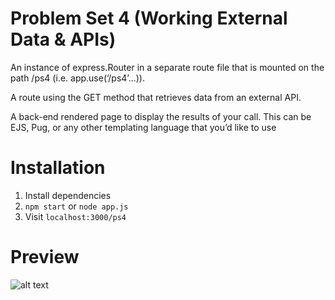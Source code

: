 # Problem Set 4 (Working External Data & APIs)

  An instance of express.Router in a separate route file that is mounted on the path /ps4 (i.e. app.use(‘/ps4’…)). 
  
  A route using the GET method that retrieves data from an external API.
  
  A back-end rendered page to display the results of your call. This can be
  EJS, Pug, or any other templating language that you’d like to use
  
# Installation
1) Install dependencies
2) `npm start` or `node app.js`
3) Visit `localhost:3000/ps4`

# Preview
![alt text](https://drive.google.com/file/d/0Bz4YdwRI3rnCMFRoTmtSS0M1VHM/view?usp=sharing)
